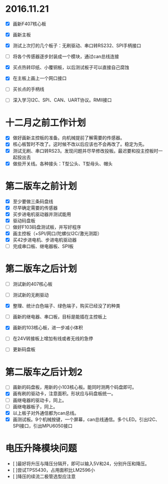 # 2016.11.21
- [x] 画新F407核心板
- [x] 画新主板
- [x] 测试上次打的几个板子：无刷驱动、串口转RS232、SPI手柄接口
- [ ] 将各个传感器逐步封装成一个模块，通过can总线连接
- [x] 买点热转印纸、小覆铜板，以后测试板子可以直接自己腐蚀
- [x] 在主板上画上一个网口接口
- [ ] 买长点的手柄线


- [ ] 深入学习I2C、SPI、CAN、UART协议。RMII接口


# 十二月之前工作计划
- [x] 做好画新主控板的准备。向机械提前了解需要的传感器。
- [x] 核心板暂时不改了。这时候不改以后应该也不会再改了。稳定为先。
- [x] 测试无刷、串口转RS23。发现问题并尽早修改投板。最迟要和投主控板时一起投出去
- [x] 做些开关线。各种接头：T型公头、T型母头、帽头

# 第二版车之前计划

- [x] 至少要做三条码盘线
- [x] 尽早确定需要的传感器
- [x] 买步进电机驱动器并测试能用
- [x] 驱动码盘板
- [ ] 做好F103码盘测试板，并写好程序
- [x] 画主控板（+SPI/网口/陀螺仪I2C/激光测距）
- [x] 买42步进电机、步进电机驱动器
- [ ] 完成串口板、继电器板、SPI板

# 第二版车之后计划
- [ ] 测试新的407核心板
- [ ] 测试新的无刷驱动
- [x] 整理、统计白色端子、绿色端子，购买已经没了的种类
- [ ] 画新的继电器、串口板，目标是能插在主控板上
- [x] 画新的103核心板，进一步减小体积
- [ ] 在24V转接板上增加有线或者无线的急停
- [ ] 更新码盘板


# 第二版车之后计划2
- [ ] 画新的码盘板，用新的小103核心板。能同时测两个码盘即可。
- [x] 画有刷的驱动卡，注意面积。形状应与码盘板统一。
- [ ] 画继电器的驱动卡，同上。
- [ ] 画继电器板子，同上。
- [x] 以上板子对外通信都为can总线。
- [x] 画测试板。9个机械按键，一个屏幕，can总线通信。多个LED。引出I2C、SPI接口，引出MPU6050接口

# 电压升降模块问题
- [ ]最好将升压与降压分隔开，即可以输入5V和24，分别升压和降压。
- [ ]尝试TPS5430，占用面积比LM2596小
- [ ]降压的续流二极管选型应注意
